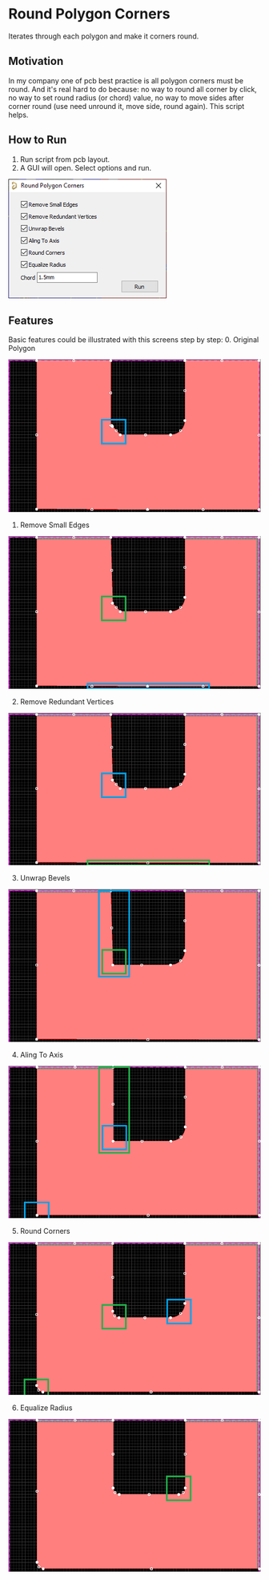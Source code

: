 # Round Polygon Corners
Iterates through each polygon and make it corners round.

## Motivation
In my company one of pcb best practice is all polygon corners must be round. And it's real hard to do because: no way to round all corner by click, no way to set round radius (or chord) value, no way to move sides after corner round (use need unround it, move side, round again). This script helps.

## How to Run
1. Run script from pcb layout.
2. A GUI will open. Select options and run.

![GUI Screenshot](GUI_Screenshot.png)

## Features
Basic features could be illustrated with this screens step by step:
0. Original Polygon

![GUI Step 0](GUI_Step0_POI.png)

1. Remove Small Edges

![GUI Step 1](GUI_Step1_POI.png)

2. Remove Redundant Vertices

![GUI Step 2](GUI_Step2_POI.png)

3. Unwrap Bevels

![GUI Step 3](GUI_Step3_POI.png)

4. Aling To Axis

![GUI Step 4](GUI_Step4_POI.png)

5. Round Corners

![GUI Step 5](GUI_Step5_POI.png)

6. Equalize Radius

![GUI Step 6](GUI_Step6_POI.png)
